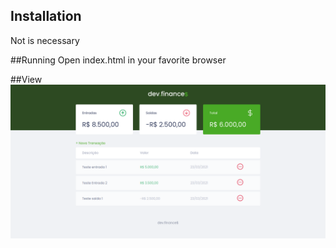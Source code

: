 ## Installation
Not is necessary

##Running
Open index.html in your favorite browser

##View
![Finance](./assets/devfinance.png)
